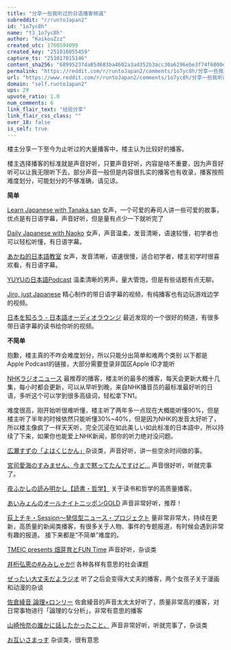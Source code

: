 ```yaml
---
title: "分享一些我听过的日语播客频道"
subreddit: "r/runtoJapan2"
id: "1o7yc8h"
name: "t3_1o7yc8h"
author: "KaikouZzz"
created_utc: 1760594099
created_key: "251016055459"
capture_ts: "251017015146"
content_sha256: "68995237da85d683ba4602a3ad352b3acc30a6296ebe3f74f6800e2fc344ebc1"
permalink: "https://reddit.com/r/runtoJapan2/comments/1o7yc8h/分享一些我听过的日语播客频道/"
url: "https://www.reddit.com/r/runtoJapan2/comments/1o7yc8h/分享一些我听过的日语播客频道/"
domain: "self.runtoJapan2"
ups: 29
upvote_ratio: 1.0
num_comments: 6
link_flair_text: "经验分享"
link_flair_css_class: ""
over_18: false
is_self: true
---
```


楼主分享一下至今为止听过的大量播客中，楼主认为比较好的播客。

楼主选择播客的标准就是声音好听，只要声音好听，内容是啥不重要，因为声音好听可以让我无限听下去，部分声音一般但是内容很扎实的播客也有收录，播客按照难度划分，可能划分的不够准确，请见谅。

**简单**

[Learn Japanese with Tanaka
san](https://www.youtube.com/@japanese_tanakasan/videos)
女声，一个可爱的寿司人讲一些可爱的故事，优点是有日语字幕，声音好听，但是量有点少一下就听完了

[Daily Japanese with
Naoko](https://www.youtube.com/@DailyJapanese/videos)
女声，声音温柔，发音清晰，语速较慢，初学者也可以轻松听懂，有日语字幕。

[あかね的日本語教室](https://www.youtube.com/@Akane-JapaneseClass)
女声，发音清晰，语速很慢，适合初学者，楼主初学时很喜欢看，有日语字幕。

[YUYUの日本語Podcast](https://www.youtube.com/@yuyunihongopodcast/videos)
温柔清晰的男声，量大管饱，但是有些话题有点无聊。

[Jiro, just Japanese](https://www.youtube.com/@JiroJapanese/videos)
精心制作的带日语字幕的视频，有纯播客也有边玩游戏边学的视频。

[日本を知ろう -
日本語オーディオラウンジ](https://www.youtube.com/@NihongAudioLounge/videos)
最近发现的一个很好的频道，有很多带日语字幕的读书给你听的视频。

**不简单**

抱歉，楼主真的不咋会难度划分，所以只能分出简单和难两个类别 以下都是Apple
Podcast的链接，大部分需要登录非国区Apple ID才能听

[NHKラジオニュース](https://podcasts.apple.com/jp/podcast/nhk%E3%83%A9%E3%82%B8%E3%82%AA%E3%83%8B%E3%83%A5%E3%83%BC%E3%82%B9/id400203229)
最推荐的播客，楼主听的最多的播客，每天会更新大概十几集，每小时都会更新，可以从早听到晚，来自NHK播音员的最标准最好听的日语，多听这个可以学到很多高级词，轻松拿下N1。

难度很高，刚开始听很难听懂，楼主听了两年多一点现在大概能听懂90%，但是楼主听了半年的时候依然只能听懂30%~40%，但是因为NHK的发音太好听了，所以楼主像疯了一样天天听，完全沉浸在如此美しい如此标准的日本語中，所以持续了下来，如果你也能爱上NHK新闻，那你的听力绝对没问题。

[広瀬すずの「よはくじかん」](https://podcasts.apple.com/jp/podcast/%E5%BA%83%E7%80%AC%E3%81%99%E3%81%9A%E3%81%AE-%E3%82%88%E3%81%AF%E3%81%8F%E3%81%98%E3%81%8B%E3%82%93/id1712799353)杂谈类，声音好听，讲一些空余时间做的事。

[宮司愛海のすみません、今まで黙ってたんですけど…](https://podcasts.apple.com/jp/podcast/%E5%AE%AE%E5%8F%B8%E6%84%9B%E6%B5%B7%E3%81%AE%E3%81%99%E3%81%BF%E3%81%BE%E3%81%9B%E3%82%93-%E4%BB%8A%E3%81%BE%E3%81%A7%E9%BB%99%E3%81%A3%E3%81%A6%E3%81%9F%E3%82%93%E3%81%A7%E3%81%99%E3%81%91%E3%81%A9/id1781144374)
声音很好听，听就完事了。

[夜ふかしの読み明かし【読書・哲学】](https://podcasts.apple.com/jp/podcast/%E5%A4%9C%E3%81%B5%E3%81%8B%E3%81%97%E3%81%AE%E8%AA%AD%E3%81%BF%E6%98%8E%E3%81%8B%E3%81%97-%E8%AA%AD%E6%9B%B8-%E5%93%B2%E5%AD%A6/id1678468327)
关于读书和哲学的高质量播客。

[あいみょんのオールナイトニッポンGOLD](https://podcasts.apple.com/jp/podcast/%E3%81%82%E3%81%84%E3%81%BF%E3%82%87%E3%82%93%E3%81%AE%E3%82%AA%E3%83%BC%E3%83%AB%E3%83%8A%E3%82%A4%E3%83%88%E3%83%8B%E3%83%83%E3%83%9D%E3%83%B3gold/id1744586035)
声音非常好听，推荐！

[荻上チキ・Session～発信型ニュース・プロジェクト](https://podcasts.apple.com/jp/podcast/%E8%8D%BB%E4%B8%8A%E3%83%81%E3%82%AD-session-%E7%99%BA%E4%BF%A1%E5%9E%8B%E3%83%8B%E3%83%A5%E3%83%BC%E3%82%B9-%E3%83%97%E3%83%AD%E3%82%B8%E3%82%A7%E3%82%AF%E3%83%88/id1532201544)
量非常非常大，持续在更新，高质量的新闻类播客，有很多关于人物、事件的专题报道，有时候会遇到非常有趣的报道。
接下来都是“不简单”难度的。

[TMEIC presents 畑芽育とFUN
Time](https://podcasts.apple.com/jp/podcast/tmeic-presents-%E7%95%91%E8%8A%BD%E8%82%B2%E3%81%A8fun-time/id1806592878)
声音好听，杂谈类

[井桁弘恵の#みみしゃか!!](https://podcasts.apple.com/jp/podcast/%E4%BA%95%E6%A1%81%E5%BC%98%E6%81%B5%E3%81%AE-%E3%81%BF%E3%81%BF%E3%81%97%E3%82%83%E3%81%8B/id1764835818)
各种各样有意思的社会课题

[ぜったい大丈夫だよラジオ](https://podcasts.apple.com/jp/podcast/%E3%81%9C%E3%81%A3%E3%81%9F%E3%81%84%E5%A4%A7%E4%B8%88%E5%A4%AB%E3%81%A0%E3%82%88%E3%83%A9%E3%82%B8%E3%82%AA/id1547061619)
听了之后会变得大丈夫的播客，两个女孩子关于漫画和动漫的杂谈

[佐倉綾音
論理×ロンリー](https://podcasts.apple.com/jp/podcast/%E4%BD%90%E5%80%89%E7%B6%BE%E9%9F%B3-%E8%AB%96%E7%90%86-%E3%83%AD%E3%83%B3%E3%83%AA%E3%83%BC/id1805148541)
佐倉綾音的声音太太太好听了，质量非常高的播客，对日常事物进行「論理的な分析」，非常有意思的播客

[山崎怜奈の誰かに話したかったこと。](https://podcasts.apple.com/jp/podcast/%E5%B1%B1%E5%B4%8E%E6%80%9C%E5%A5%88%E3%81%AE%E8%AA%B0%E3%81%8B%E3%81%AB%E8%A9%B1%E3%81%97%E3%81%9F%E3%81%8B%E3%81%A3%E3%81%9F%E3%81%93%E3%81%A8/id1754096624)
声音非常好听，听就完事了，杂谈类

[お互いさまっす](https://podcasts.apple.com/jp/podcast/%E3%81%8A%E4%BA%92%E3%81%84%E3%81%95%E3%81%BE%E3%81%A3%E3%81%99/id1712263313)
杂谈类，很有意思
